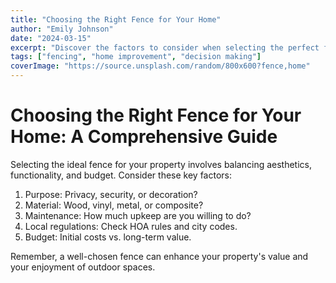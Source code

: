 ```yaml
---
title: "Choosing the Right Fence for Your Home"
author: "Emily Johnson"
date: "2024-03-15"
excerpt: "Discover the factors to consider when selecting the perfect fence for your property."
tags: ["fencing", "home improvement", "decision making"]
coverImage: "https://source.unsplash.com/random/800x600?fence,home"
---
```


# Choosing the Right Fence for Your Home: A Comprehensive Guide

Selecting the ideal fence for your property involves balancing aesthetics, functionality, and budget. Consider these key factors:

1. Purpose: Privacy, security, or decoration?
2. Material: Wood, vinyl, metal, or composite?
3. Maintenance: How much upkeep are you willing to do?
4. Local regulations: Check HOA rules and city codes.
5. Budget: Initial costs vs. long-term value.

Remember, a well-chosen fence can enhance your property's value and your enjoyment of outdoor spaces.